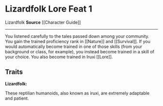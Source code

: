 ﻿---
actions: null
cost: null
element: null
feat: Lizardfolk Lore
frequency: null
heighten_level: null
id: '1050'
level: '1'
name: Lizardfolk Lore
prerequisite: null
rarity: Common
requirement: null
school: null
source: '[[DATABASE/source/Character Guide|Character Guide]]'
subcategory: null
trait:
- '[[DATABASE/trait/Lizardfolk|Lizardfolk]]'
trigger: null
type: Feat

---
# Lizardfolk Lore <span class="item-type">Feat 1</span>

<span class="item-trait">Lizardfolk</span>
**Source** [[Character Guide]]

---
You listened carefully to the tales passed down among your community. You gain the trained proficiency rank in [[Nature]] and [[Survival]]. If you would automatically become trained in one of those skills (from your background or class, for example), you instead become trained in a skill of your choice. You also become trained in Iruxi [[Lore]].

## Traits

**Lizardfolk:**

These reptilian humanoids, also known as iruxi, are extremely adaptable and patient.